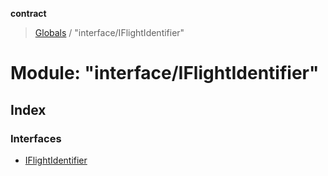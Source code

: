 **contract**

> [Globals](../README.md) / "interface/IFlightIdentifier"

# Module: "interface/IFlightIdentifier"

## Index

### Interfaces

* [IFlightIdentifier](../interfaces/_interface_iflightidentifier_.iflightidentifier.md)
